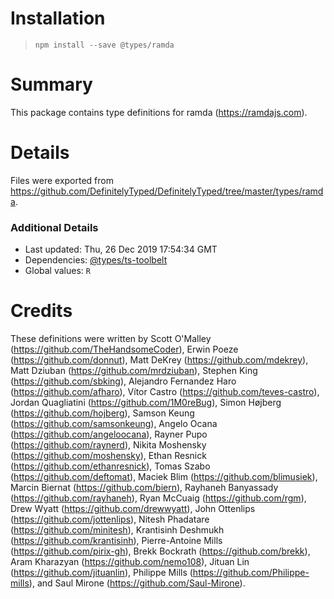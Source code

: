 # Installation
> `npm install --save @types/ramda`

# Summary
This package contains type definitions for ramda (https://ramdajs.com).

# Details
Files were exported from https://github.com/DefinitelyTyped/DefinitelyTyped/tree/master/types/ramda.

### Additional Details
 * Last updated: Thu, 26 Dec 2019 17:54:34 GMT
 * Dependencies: [@types/ts-toolbelt](https://npmjs.com/package/@types/ts-toolbelt)
 * Global values: `R`

# Credits
These definitions were written by Scott O'Malley (https://github.com/TheHandsomeCoder), Erwin Poeze (https://github.com/donnut), Matt DeKrey (https://github.com/mdekrey), Matt Dziuban (https://github.com/mrdziuban), Stephen King (https://github.com/sbking), Alejandro Fernandez Haro (https://github.com/afharo), Vítor Castro (https://github.com/teves-castro), Jordan Quagliatini (https://github.com/1M0reBug), Simon Højberg (https://github.com/hojberg), Samson Keung (https://github.com/samsonkeung), Angelo Ocana (https://github.com/angeloocana), Rayner Pupo (https://github.com/raynerd), Nikita Moshensky (https://github.com/moshensky), Ethan Resnick (https://github.com/ethanresnick), Tomas Szabo (https://github.com/deftomat), Maciek Blim (https://github.com/blimusiek), Marcin Biernat (https://github.com/biern), Rayhaneh Banyassady (https://github.com/rayhaneh), Ryan McCuaig (https://github.com/rgm), Drew Wyatt (https://github.com/drewwyatt), John Ottenlips (https://github.com/jottenlips), Nitesh Phadatare (https://github.com/minitesh), Krantisinh Deshmukh (https://github.com/krantisinh), Pierre-Antoine Mills (https://github.com/pirix-gh), Brekk Bockrath (https://github.com/brekk), Aram Kharazyan (https://github.com/nemo108), Jituan Lin (https://github.com/jituanlin), Philippe Mills (https://github.com/Philippe-mills), and Saul Mirone (https://github.com/Saul-Mirone).
